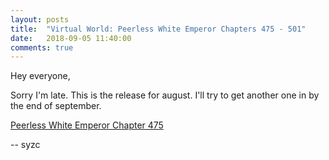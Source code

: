 ```yaml
---
layout: posts
title:  "Virtual World: Peerless White Emperor Chapters 475 - 501"
date:   2018-09-05 11:40:00
comments: true
---
```


Hey everyone,

Sorry I'm late. This is the release for august. I'll try to get another one in by the end of september.

[Peerless White Emperor Chapter 475][vwpwe0475]

-- syzc

[vwpwe0475]: {{site.url}}/translations/vwpwe/0475